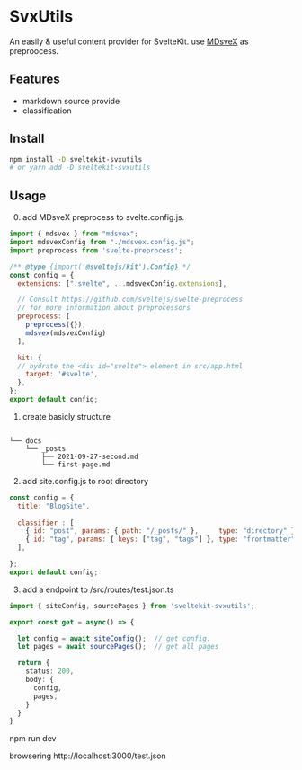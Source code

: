 # SvxUtils

An easily & useful content provider for SvelteKit. use [MDsveX](https://github.com/pngwn/MDsveX) as preproocess.

## Features

- markdown source provide
- classification


## Install

```bash
npm install -D sveltekit-svxutils
# or yarn add -D sveltekit-svxutils
```

## Usage

0. add MDsveX preprocess to svelte.config.js.

```js
import { mdsvex } from "mdsvex";
import mdsvexConfig from "./mdsvex.config.js";
import preprocess from 'svelte-preprocess';

/** @type {import('@sveltejs/kit').Config} */
const config = {
  extensions: [".svelte", ...mdsvexConfig.extensions],

  // Consult https://github.com/sveltejs/svelte-preprocess
  // for more information about preprocessors
  preprocess: [
    preprocess({}), 
    mdsvex(mdsvexConfig)
  ],

  kit: {
  // hydrate the <div id="svelte"> element in src/app.html
    target: '#svelte',
  },
};
export default config;
```

1. create basicly structure 
```

└── docs
    └── _posts
        ├── 2021-09-27-second.md
        └── first-page.md

```
2. add site.config.js to root directory

```js
const config = {
  title: "BlogSite",
  
  classifier : [
    { id: "post", params: { path: "/_posts/" },     type: "directory" },
    { id: "tag", params: { keys: ["tag", "tags"] }, type: "frontmatter" },
  ],

};
export default config;
```

3. add a endpoint to /src/routes/test.json.ts

```ts
import { siteConfig, sourcePages } from 'sveltekit-svxutils';

export const get = async() => {

  let config = await siteConfig();  // get config.
  let pages = await sourcePages();  // get all pages

  return {
    status: 200,
    body: {
      config,
      pages,
    }
  }
}
```

npm run dev

browsering http://localhost:3000/test.json

